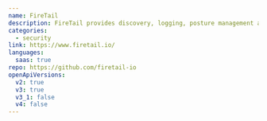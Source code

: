 ```yaml
---
name: FireTail
description: FireTail provides discovery, logging, posture management and in-line enforcement of APIs using OpenAPI. API governance is backed by cloud provider integrations and a suite of open-source application libraries.
categories:
  - security
link: https://www.firetail.io/
languages:
  saas: true
repo: https://github.com/firetail-io
openApiVersions:
  v2: true
  v3: true
  v3_1: false
  v4: false
---
```

